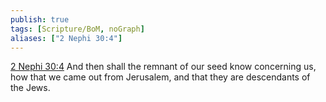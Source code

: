 ```yaml
---
publish: true
tags: [Scripture/BoM, noGraph]
aliases: ["2 Nephi 30:4"]
---
```

[2 Nephi 30:4](https://churchofjesuschrist.org/study/scriptures/bofm/2-ne/30?lang=eng&id=p4#p4) And then shall the remnant of our seed know concerning us, how that we came out from Jerusalem, and that they are descendants of the Jews.
